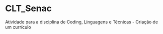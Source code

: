 # CLT_Senac
Atividade para a disciplina de Coding, Linguagens e Técnicas - Criação de um currículo 
